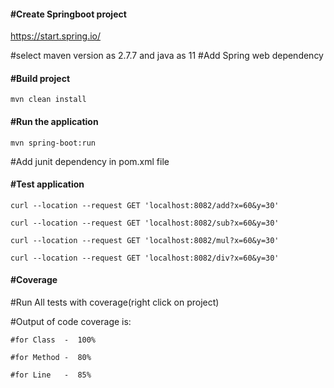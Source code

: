 #### **#Create Springboot project**

https://start.spring.io/

#select maven version as 2.7.7 and java as 11
#Add Spring web dependency

#### **#Build project**
```
mvn clean install
```

#### **#Run the application**
```
mvn spring-boot:run
```
#Add junit dependency in pom.xml file

#### **#Test application**
```
curl --location --request GET 'localhost:8082/add?x=60&y=30'

curl --location --request GET 'localhost:8082/sub?x=60&y=30'

curl --location --request GET 'localhost:8082/mul?x=60&y=30'

curl --location --request GET 'localhost:8082/div?x=60&y=30'
```

#### **#Coverage**

#Run All tests with coverage(right click on project)

#Output of code coverage is:
```
#for Class  -  100%

#for Method -  80%

#for Line   -  85%
```